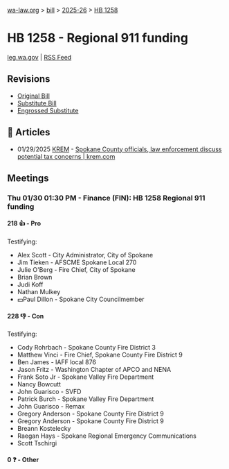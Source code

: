 [wa-law.org](/) > [bill](/bill/) > [2025-26](/bill/2025-26/) > [HB 1258](/bill/2025-26/hb/1258/)

# HB 1258 - Regional 911 funding
[leg.wa.gov](https://app.leg.wa.gov/billsummary?BillNumber=1258&Year=2025&Initiative=false) | [RSS Feed](./rss.xml)

## Revisions
* [Original Bill](1/)
* [Substitute Bill](S/)
* [Engrossed Substitute](S.E/)

## 📰 Articles
* 01/29/2025 [KREM](/org/krem/) - [Spokane County officials, law enforcement discuss potential tax concerns | krem.com](https://www.krem.com/article/news/local/spokane-county-potential-tax-concerns/293-a870f2bf-7a12-4ce3-a484-ace05fb51482#:~:text=House%20Bill%201258,%20which%20was%20introduced%20by%20District%203%20Representatives%20Tim%20Ormsby%20and%20Natasha%20Hill%20to%20the%20state%20legislature%20for%20the%202025-2026%20session.)

## Meetings
### Thu 01/30 01:30 PM - Finance (FIN): HB 1258 Regional 911 funding
#### 218 👍 - Pro
Testifying:
* Alex Scott - City Administrator, City of Spokane
* Jim Tieken - AFSCME Spokane Local 270
* Julie O'Berg - Fire Chief, City of Spokane
* Brian Brown
* Judi Koff
* Nathan Mulkey
* 💵Paul Dillon - Spokane City Councilmember

#### 228 👎 - Con
Testifying:
* Cody Rohrbach - Spokane County Fire District 3
* Matthew Vinci - Fire Chief, Spokane County Fire District 9
* Ben James - IAFF local 876
* Jason Fritz - Washington Chapter of APCO and NENA
* Frank Soto Jr - Spokane Valley Fire Department
* Nancy Bowcutt
* John Guarisco - SVFD
* Patrick Burch - Spokane Valley Fire Department
* John Guarisco - Remax
* Gregory Anderson - Spokane County Fire District 9
* Gregory Anderson - Spokane County Fire District 9
* Breann Kostelecky
* Raegan Hays - Spokane Regional Emergency Communications
* Scott Tschirgi

#### 0 ❓ - Other
